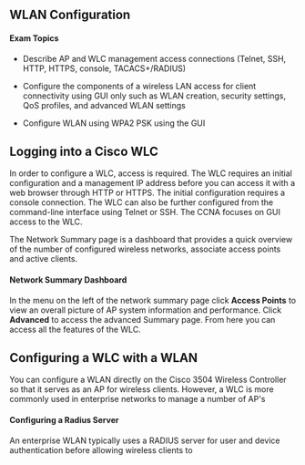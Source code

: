 ## WLAN Configuration

#### Exam Topics

- Describe AP and WLC management access connections (Telnet, SSH, HTTP, HTTPS, console, TACACS+/RADIUS)

- Configure the components of a wireless LAN access for client connectivity using GUI only such as WLAN creation, security settings, QoS profiles, and advanced WLAN settings

- Configure WLAN using WPA2 PSK using the GUI

## Logging into a Cisco WLC

In order to configure a WLC, access is required. The WLC requires an initial configuration and a management IP address before you can access it with a web browser through HTTP or HTTPS. The initial configuration requires a console connection. The WLC can also be further configured from the command-line interface using Telnet or SSH. The CCNA focuses on GUI access to the WLC.

The Network Summary page is a dashboard that provides a quick overview of the number of configured wireless networks, associate access points and active clients.

#### Network Summary Dashboard

In the menu on the left of the network summary page click **Access Points** to view an overall picture of AP system information and performance.
Click **Advanced** to access the advanced Summary page. From here you can access all the features of the WLC.

## Configuring a WLC with a WLAN

You can configure a WLAN directly on the Cisco 3504 Wireless Controller so that it serves as an AP for wireless clients. However, a WLC is more commonly used in enterprise networks to manage a number of AP's

#### Configuring a Radius Server

An enterprise WLAN typically uses a RADIUS server for user and device authentication before allowing wireless clients to 

